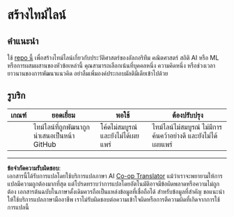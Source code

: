 <!--
CO_OP_TRANSLATOR_METADATA:
{
  "original_hash": "eb6e4d5afd1b21a57d2b9e6d0aac3969",
  "translation_date": "2025-09-05T21:45:49+00:00",
  "source_file": "1-Introduction/2-history-of-ML/assignment.md",
  "language_code": "th"
}
-->
# สร้างไทม์ไลน์

## คำแนะนำ

ใช้ [repo นี้](https://github.com/Digital-Humanities-Toolkit/timeline-builder) เพื่อสร้างไทม์ไลน์เกี่ยวกับประวัติศาสตร์ของอัลกอริทึม คณิตศาสตร์ สถิติ AI หรือ ML หรือการผสมผสานของหัวข้อเหล่านี้ คุณสามารถเลือกเน้นที่บุคคลหนึ่ง ความคิดหนึ่ง หรือช่วงเวลายาวนานของการพัฒนาแนวคิด อย่าลืมเพิ่มองค์ประกอบมัลติมีเดียเข้าไปด้วย

## รูบริก

| เกณฑ์ | ยอดเยี่ยม                                         | พอใช้                                | ต้องปรับปรุง                                                |
| ------ | ------------------------------------------------- | ------------------------------------- | ----------------------------------------------------------- |
|        | ไทม์ไลน์ที่ถูกพัฒนาถูกนำเสนอเป็นหน้า GitHub     | โค้ดไม่สมบูรณ์และยังไม่ได้เผยแพร่   | ไทม์ไลน์ไม่สมบูรณ์ ไม่มีการค้นคว้าอย่างดี และยังไม่ได้เผยแพร่ |

---

**ข้อจำกัดความรับผิดชอบ**:  
เอกสารนี้ได้รับการแปลโดยใช้บริการแปลภาษา AI [Co-op Translator](https://github.com/Azure/co-op-translator) แม้ว่าเราจะพยายามให้การแปลมีความถูกต้องมากที่สุด แต่โปรดทราบว่าการแปลโดยอัตโนมัติอาจมีข้อผิดพลาดหรือความไม่ถูกต้อง เอกสารต้นฉบับในภาษาดั้งเดิมควรถือเป็นแหล่งข้อมูลที่เชื่อถือได้ สำหรับข้อมูลที่สำคัญ ขอแนะนำให้ใช้บริการแปลภาษามืออาชีพ เราไม่รับผิดชอบต่อความเข้าใจผิดหรือการตีความผิดที่เกิดจากการใช้การแปลนี้